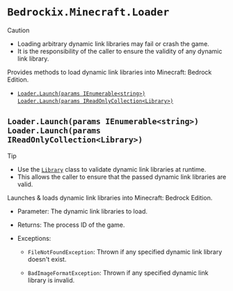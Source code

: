 # `Bedrockix.Minecraft.Loader`

> [!CAUTION]
> - Loading arbitrary dynamic link libraries may fail or crash the game.
> - It is the responsibility of the caller to ensure the validity of any dynamic link library.

Provides methods to load dynamic link libraries into Minecraft: Bedrock Edition.

- [`Loader.Launch(params IEnumerable<string>)`<br>`Loader.Launch(params IReadOnlyCollection<Library>)`](#loaderlaunchparams-ienumerablestringloaderlaunchparams-ireadonlycollectionlibrary)

## `Loader.Launch(params IEnumerable<string>)`<br>`Loader.Launch(params IReadOnlyCollection<Library>)`

> [!TIP]
> - Use the [`Library`](Bedrockix.Windows.Library.md) class to validate dynamic link libraries at runtime.
> - This allows the caller to ensure that the passed dynamic link libraries are valid.

Launches & loads dynamic link libraries into Minecraft: Bedrock Edition.

- Parameter: The dynamic link libraries to load.

- Returns: The process ID of the game.

- Exceptions:

    - `FileNotFoundException`: Thrown if any specified dynamic link library doesn't exist.

    - `BadImageFormatException`: Thrown if any specified dynamic link library is invalid. 
